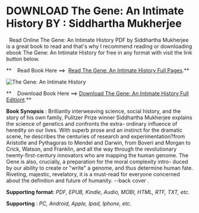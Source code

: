  **DOWNLOAD The Gene: An Intimate History BY : Siddhartha Mukherjee**
====================================================================

  Read Online The Gene: An Intimate History PDF by Siddhartha Mukherjee is a great book to read and that's why I recommend reading or downloading ebook The Gene: An Intimate History for free in any format with visit the link button below.

**    Read Book Here ==>  [Read The Gene: An Intimate History Full Pages](https://goodreadbook.site/?book=147673352X).**

![The Gene: An Intimate History](https://i.gr-assets.com/images/S/compressed.photo.goodreads.com/books/1632651935l/59078481.jpg)

**    Download Book Here ==> [Download The Gene: An Intimate History Full Editiont](https://goodreadbook.site/?book=147673352X).**

**Book Synopsis** : Brilliantly interweaving science, social history, and the story of his own family, Pulitzer Prize winner Siddhartha Mukherjee explains the science of genetics and confronts the extra- ordinary influence of heredity on our lives. With superb prose and an instinct for the dramatic scene, he describes the centuries of research and experimentation?from Aristotle and Pythagoras to Mendel and Darwin, from Boveri and Morgan to Crick, Watson, and Franklin, and all the way through the revolutionary twenty-first-century innovators who are mapping the human genome. The Gene is also, crucially, a preparation for the moral complexity intro- duced by our ability to create or "write" a genome, and thus determine human fate. Riveting, majestic, revelatory, it is a must-read for everyone concerned about the definition and future of humanity. --back cover .

**Supporting format**: _PDF, EPUB, Kindle, Audio, MOBI, HTML, RTF, TXT, etc._

**Supporting** : _PC, Android, Apple, Ipad, Iphone, etc._